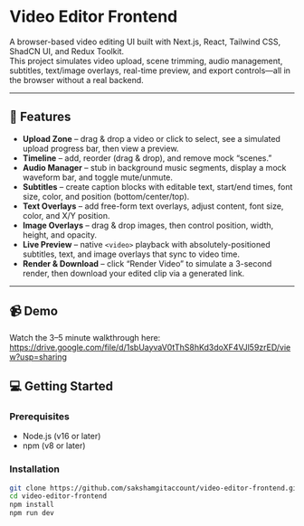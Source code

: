 # Video Editor Frontend

A browser-based video editing UI built with Next.js, React, Tailwind CSS, ShadCN UI, and Redux Toolkit.  
This project simulates video upload, scene trimming, audio management, subtitles, text/image overlays, real-time preview, and export controls—all in the browser without a real backend.

---

## 🚀 Features

- **Upload Zone** – drag & drop a video or click to select, see a simulated upload progress bar, then view a preview.  
- **Timeline** – add, reorder (drag & drop), and remove mock “scenes.”  
- **Audio Manager** – stub in background music segments, display a mock waveform bar, and toggle mute/unmute.  
- **Subtitles** – create caption blocks with editable text, start/end times, font size, color, and position (bottom/center/top).  
- **Text Overlays** – add free-form text overlays, adjust content, font size, color, and X/Y position.  
- **Image Overlays** – drag & drop images, then control position, width, height, and opacity.  
- **Live Preview** – native `<video>` playback with absolutely-positioned subtitles, text, and image overlays that sync to video time.  
- **Render & Download** – click “Render Video” to simulate a 3-second render, then download your edited clip via a generated link.

---
## 📹 Demo

Watch the 3–5 minute walkthrough here:  
https://drive.google.com/file/d/1sbUayvaV0tThS8hKd3doXF4VJl59zrED/view?usp=sharing

## 💻 Getting Started

### Prerequisites

- Node.js (v16 or later)  
- npm (v8 or later)  

### Installation

```bash
git clone https://github.com/sakshamgitaccount/video-editor-frontend.git
cd video-editor-frontend
npm install
npm run dev
